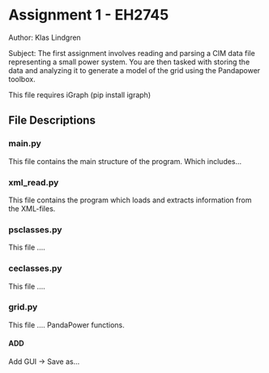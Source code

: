 # Assignment 1 - EH2745

Author: Klas Lindgren

Subject: The first assignment involves reading and parsing a CIM data file representing a small power system. You are then tasked with storing the data and analyzing it to generate a model of the grid using the Pandapower toolbox.

This file requires iGraph (pip install igraph)

## File Descriptions

### main.py

This file contains the main structure of the program. Which includes...

### xml_read.py

This file contains the program which loads and extracts information from the XML-files.

### psclasses.py

This file ....

### ceclasses.py

This file ....

### grid.py

This file .... PandaPower functions.

#### ADD

Add GUI -> Save as...
